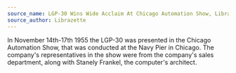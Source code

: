 ```yaml
---
source_name: LGP-30 Wins Wide Acclaim At Chicago Automation Show, Librazette, December 1955, p.6
source_author: Librazette
---
```


In November 14th-17th 1955 the LGP-30 was presented in the Chicago Automation Show, that was conducted at the Navy Pier in Chicago. The company's representatives in the show were from the company's sales department, along with Stanely Frankel, the computer's architect.
